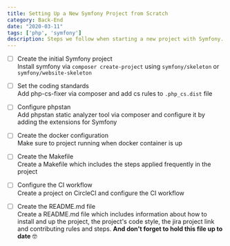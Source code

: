 ```yaml
---
title: Setting Up a New Symfony Project from Scratch
category: Back-End
date: "2020-03-11"
tags: ['php', 'symfony']
description: Steps we follow when starting a new project with Symfony. We recommend you to commit your changes in VCS you using after each step. Every to-do title can be a commit message for you.
---
```


- [ ] Create the initial Symfony project  
Install symfony via `composer create-project` using `symfony/skeleton` or `symfony/website-skeleton`

- [ ] Set the coding standards  
Add php-cs-fixer via composer and add cs rules to `.php_cs.dist` file

- [ ] Configure phpstan  
Add phpstan static analyzer tool via composer and configure it by adding the extensions for Symfony

- [ ] Create the docker configuration  
Make sure to project running when docker container is up

- [ ] Create the Makefile  
Create a Makefile which includes the steps applied frequently in the project

- [ ] Configure the CI workflow  
Create a project on CircleCI and configure the CI workflow

- [ ] Create the README.md file  
Create a README.md file which includes information about how to install and up the project, the project's code style, the jira project link and contributing rules and steps. **And don't forget to hold this file up to date** 🤓
